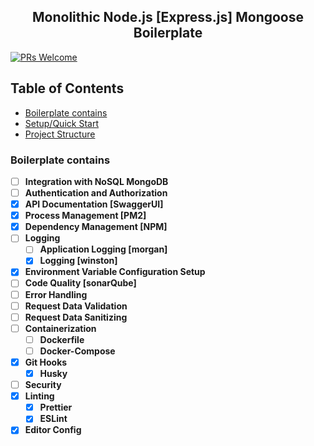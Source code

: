 <h2 align="center"> Monolithic Node.js [Express.js] Mongoose Boilerplate</h2> 

[![PRs Welcome](https://img.shields.io/badge/PRs-welcome-brightgreen.svg)](http://makeapullrequest.com)


<h2> Table of Contents </h2>

- [Boilerplate contains](#boilerplate-contains)
- [Setup/Quick Start](#)
- [Project Structure](#)




<h3>Boilerplate contains</h3>

- [ ] **Integration with NoSQL MongoDB**
- [ ] **Authentication and Authorization**
- [x] **API Documentation [SwaggerUI]**
- [x] **Process Management [PM2]**
- [x] **Dependency Management [NPM]**
- [ ] **Logging**
    - [ ] **Application Logging [morgan]**
    - [x] **Logging [winston]**
- [x] **Environment Variable Configuration Setup**
- [ ] **Code Quality [sonarQube]**
- [ ] **Error Handling**
- [ ] **Request Data Validation**
- [ ] **Request Data Sanitizing**
- [ ] **Containerization**
    - [ ] **Dockerfile**
    - [ ] **Docker-Compose**
- [x] **Git Hooks**
    - [x] **Husky**
- [ ] **Security**
- [x] **Linting**
    - [x] **Prettier**
    - [x] **ESLint**
- [x] **Editor Config**